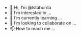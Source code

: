 - 👋 Hi, I’m @lstaborda
- 👀 I’m interested in ...
- 🌱 I’m currently learning ...
- 💞️ I’m looking to collaborate on ...
- 📫 How to reach me ...

<!---
lstaborda/lstaborda is a ✨ special ✨ repository because its `README.md` (this file) appears on your GitHub profile.
You can click the Preview link to take a look at your changes.
--->
